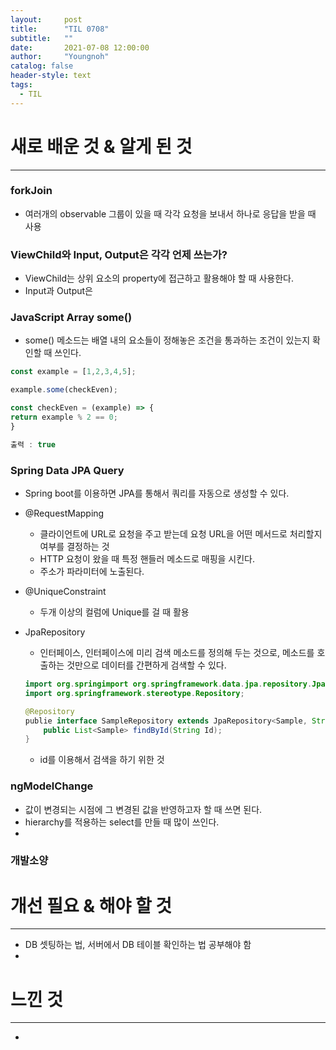 ```yaml
---
layout:     post
title:      "TIL 0708"
subtitle:   ""
date:       2021-07-08 12:00:00
author:     "Youngnoh"
catalog: false
header-style: text
tags:
  - TIL
---
```


# 새로 배운 것 & 알게 된 것

---

### forkJoin

- 여러개의 observable 그룹이 있을 때 각각 요청을 보내서 하나로 응답을 받을 때 사용

### ViewChild와 Input, Output은 각각 언제 쓰는가?

- ViewChild는 상위 요소의 property에 접근하고 활용해야 할 때 사용한다.
- Input과 Output은

### JavaScript Array some()

- some() 메소드는 배열 내의 요소들이 정해놓은 조건을 통과하는 조건이 있는지 확인할 때 쓰인다.

```jsx
const example = [1,2,3,4,5];

example.some(checkEven);

const checkEven = (example) => {
return example % 2 == 0;
}

출력 : true
```

### Spring Data JPA Query

- Spring boot를 이용하면 JPA를 통해서 쿼리를 자동으로 생성할 수 있다.
- @RequestMapping
    - 클라이언트에 URL로 요청을 주고 받는데 요청 URL을 어떤 메서드로 처리할지 여부를 결정하는 것
    - HTTP 요청이 왔을 때 특정 핸들러 메소드로 매핑을 시킨다.
    - 주소가 파라미터에 노출된다.
- @UniqueConstraint
    - 두개 이상의 컬럼에 Unique를 걸 때 활용
- JpaRepository
    - 인터페이스, 인터페이스에 미리 검색 메소드를 정의해 두는 것으로, 메소드를 호출하는 것만으로 데이터를 간편하게 검색할 수 있다.

    ```java
    import org.springimport org.springframework.data.jpa.repository.JpaRepository;
    import org.springframework.stereotype.Repository;

    @Repository
    publie interface SampleRepository extends JpaRepository<Sample, String> {
    	public List<Sample> findById(String Id);
    } 
    ```

    - id를 이용해서 검색을 하기 위한 것

### ngModelChange

- 값이 변경되는 시점에 그 변경된 값을 반영하고자 할 때 쓰면 된다.
- hierarchy를 적용하는 select를 만들 때 많이 쓰인다.
- 

### 개발소양

# 개선 필요 & 해야 할 것

---

- DB 셋팅하는 법, 서버에서 DB 테이블 확인하는 법 공부해야 함
- 

# 느낀 것

---

-
